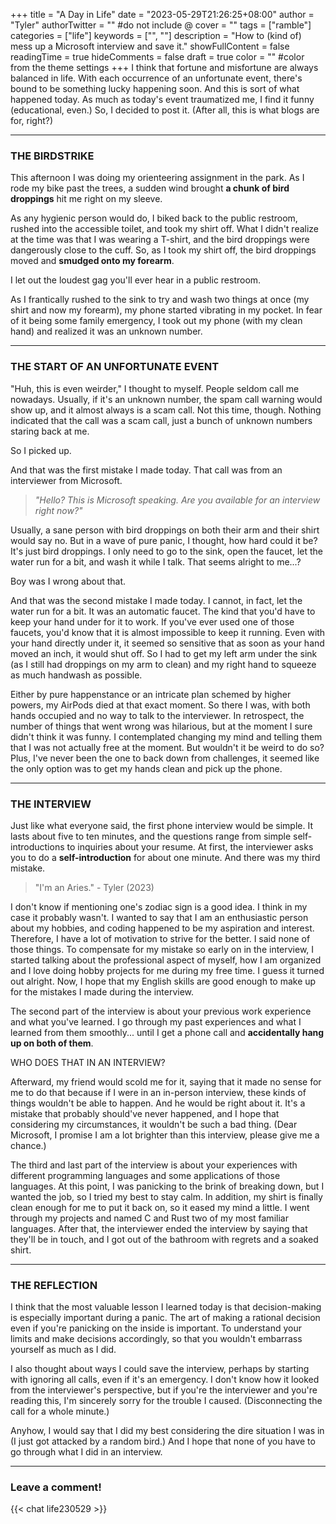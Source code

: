 +++
title = "A Day in Life"
date = "2023-05-29T21:26:25+08:00"
author = "Tyler"
authorTwitter = "" #do not include @
cover = ""
tags = ["ramble"]
categories = ["life"]
keywords = ["", ""]
description = "How to (kind of) mess up a Microsoft interview and save it."
showFullContent = false
readingTime = true
hideComments = false
draft = true
color = "" #color from the theme settings
+++
I think that fortune and misfortune are always balanced in life. With each occurrence of an unfortunate event, there's bound to be something lucky happening soon. And this is sort of what happened today. As much as today's event traumatized me, I find it funny (educational, even.) So, I decided to post it. (After all, this is what blogs are for, right?)

---

### THE BIRDSTRIKE
This afternoon I was doing my orienteering assignment in the park. As I rode my bike past the trees, a sudden wind brought **a chunk of bird droppings** hit me right on my sleeve.

As any hygienic person would do, I biked back to the public restroom, rushed into the accessible toilet, and took my shirt off. What I didn't realize at the time was that I was wearing a T-shirt, and the bird droppings were dangerously close to the cuff. So, as I took my shirt off, the bird droppings moved and **smudged onto my forearm**.

I let out the loudest gag you'll ever hear in a public restroom.

As I frantically rushed to the sink to try and wash two things at once (my shirt and now my forearm), my phone started vibrating in my pocket. In fear of it being some family emergency, I took out my phone (with my clean hand) and realized it was an unknown number.

---

### THE START OF AN UNFORTUNATE EVENT
"Huh, this is even weirder," I thought to myself. People seldom call me nowadays. Usually, if it's an unknown number, the spam call warning would show up, and it almost always is a scam call. Not this time, though. Nothing indicated that the call was a scam call, just a bunch of unknown numbers staring back at me.

So I picked up.

And that was the first mistake I made today. That call was from an interviewer from Microsoft. 

> *"Hello? This is Microsoft speaking. Are you available for an interview right now?"*

Usually, a sane person with bird droppings on both their arm and their shirt would say no. But in a wave of pure panic, I thought, how hard could it be? It's just bird droppings. I only need to go to the sink, open the faucet, let the water run for a bit, and wash it while I talk. That seems alright to me...?

Boy was I wrong about that.

And that was the second mistake I made today. I cannot, in fact, let the water run for a bit. It was an automatic faucet. The kind that you'd have to keep your hand under for it to work. If you've ever used one of those faucets, you'd know that it is almost impossible to keep it running. Even with your hand directly under it, it seemed so sensitive that as soon as your hand moved an inch, it would shut off. So I had to get my left arm under the sink (as I still had droppings on my arm to clean) and my right hand to squeeze as much handwash as possible. 

Either by pure happenstance or an intricate plan schemed by higher powers, my AirPods died at that exact moment. So there I was, with both hands occupied and no way to talk to the interviewer. In retrospect, the number of things that went wrong was hilarious, but at the moment I sure didn't think it was funny. I contemplated changing my mind and telling them that I was not actually free at the moment. But wouldn't it be weird to do so? Plus, I've never been the one to back down from challenges, it seemed like the only option was to get my hands clean and pick up the phone. 

---

### THE INTERVIEW
Just like what everyone said, the first phone interview would be simple. It lasts about five to ten minutes, and the questions range from simple self-introductions to inquiries about your resume. At first, the interviewer asks you to do a **self-introduction** for about one minute. And there was my third mistake.

> "I'm an Aries." - Tyler (2023)

I don't know if mentioning one's zodiac sign is a good idea. I think in my case it probably wasn't. I wanted to say that I am an enthusiastic person about my hobbies, and coding happened to be my aspiration and interest. Therefore, I have a lot of motivation to strive for the better. I said none of those things. To compensate for my mistake so early on in the interview, I started talking about the professional aspect of myself, how I am organized and I love doing hobby projects for me during my free time. I guess it turned out alright. Now, I hope that my English skills are good enough to make up for the mistakes I made during the interview.

The second part of the interview is about your previous work experience and what you've learned. I go through my past experiences and what I learned from them smoothly... until I get a phone call and **accidentally hang up on both of them**. 

WHO DOES THAT IN AN INTERVIEW? 

Afterward, my friend would scold me for it, saying that it made no sense for me to do that because if I were in an in-person interview, these kinds of things wouldn't be able to happen. And he would be right about it. It's a mistake that probably should've never happened, and I hope that considering my circumstances, it wouldn't be such a bad thing. (Dear Microsoft, I promise I am a lot brighter than this interview, please give me a chance.)

The third and last part of the interview is about your experiences with different programming languages and some applications of those languages. At this point, I was panicking to the brink of breaking down, but I wanted the job, so I tried my best to stay calm. In addition, my shirt is finally clean enough for me to put it back on, so it eased my mind a little. I went through my projects and named C and Rust two of my most familiar languages. After that, the interviewer ended the interview by saying that they'll be in touch, and I got out of the bathroom with regrets and a soaked shirt.

---

### THE REFLECTION
I think that the most valuable lesson I learned today is that decision-making is especially important during a panic. The art of making a rational decision even if you're panicking on the inside is important. To understand your limits and make decisions accordingly, so that you wouldn't embarrass yourself as much as I did.

I also thought about ways I could save the interview, perhaps by starting with ignoring all calls, even if it's an emergency. I don't know how it looked from the interviewer's perspective, but if you're the interviewer and you're reading this, I'm sincerely sorry for the trouble I caused. (Disconnecting the call for a whole minute.)

Anyhow, I would say that I did my best considering the dire situation I was in (I just got attacked by a random bird.) And I hope that none of you have to go through what I did in an interview.

---

### Leave a comment!
{{< chat life230529 >}}
